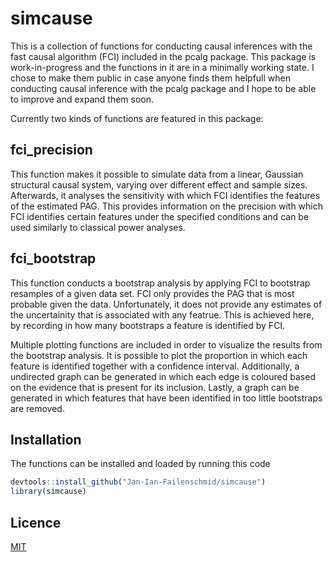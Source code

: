 # simcause
This is a collection of functions for conducting causal inferences with the fast causal algorithm (FCI) included in the pcalg package. 
This package is work-in-progress and the functions in it are in a minimally working state. 
I chose to make them public in case anyone finds them helpfull when conducting causal inference with the pcalg package and I hope 
to be able to improve and expand them soon. 

Currently two kinds of functions are featured in this package: 

## fci_precision

This function makes it possible to simulate data from a linear, Gaussian structural causal system, 
varying over different effect and sample sizes. 
Afterwards, it analyses the sensitivity with which FCI identifies the features of the estimated PAG. 
This provides information on the precision with which FCI identifies certain features under the specified 
conditions and can be used similarly to classical power analyses. 

## fci_bootstrap

This function conducts a bootstrap analysis by applying FCI to bootstrap resamples of a given data set. 
FCI only provides the PAG that is most probable given the data. Unfortunately, it does not provide 
any estimates of the uncertainity that is associated with any featrue. This is achieved here, by 
recording in how many bootstraps a feature is identified by FCI. 
 
Multiple plotting functions are included in order to visualize the results from the bootstrap analysis. 
It is possible to plot the proportion in which each feature is identified together with a confidence interval. 
Additionally, a undirected graph can be generated in which each edge is coloured based on the evidence that is 
present for its inclusion. Lastly, a graph can be generated in which features that have been identified in too 
little bootstraps are removed. 

## Installation

The functions can be installed and loaded by running this code 

```r 
devtools::install_github("Jan-Ian-Failenschmid/simcause")
library(simcause)
```
## Licence 

[MIT](https://choosealicense.com/licenses/mit/)
